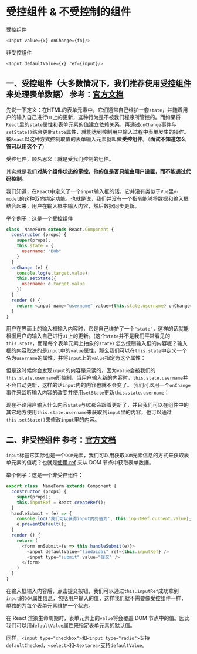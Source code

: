 # 受控组件 & 不受控制的组件

受控组件

```js
<Input value={x} onChange={fn}/>
```

非受控组件

```js
<Input defaultValue={x} ref={input}/>
```

## 一、受控组件（大多数情况下，我们推荐使用[受控组件](https://link.zhihu.com/?target=https%3A//zh-hans.reactjs.org/docs/forms.html%23controlled-components)来处理表单数据） 参考：[官方文档](https://link.zhihu.com/?target=https%3A//zh-hans.reactjs.org/docs/forms.html%23controlled-components)

先说一下定义：在HTML的表单元素中，它们通常自己维护一套`state`，并随着用户的输入自己进行`UI`上的更新，这种行为是不被我们程序所管控的。而如果将`React`里的`state`属性和表单元素的值建立依赖关系，再通过`onChange`事件与`setState()`结合更新`state`属性，就能达到控制用户输入过程中表单发生的操作。被`React`以这种方式控制取值的表单输入元素就叫做**受控组件**。（**面试不知道怎么答可以用这个了**）

受控组件，顾名思义：就是受我们控制的组件。

其实就是我们**对某个组件状态的掌控，他的值是否只能由用户设置，而不能通过代码控制。**

我们知道，在`React`中定义了一个`input`输入框的话，它并没有类似于`Vue`里`v-model`的这种双向绑定功能。也就是说，我们并没有一个指令能够将数据和输入框结合起来，用户在输入框中输入内容，然后数据同步更新。

举个例子：这是一个受控组件

```js
class  NameForm extends React.Component {
  constructor (props) {
    super(props);
    this.state = {
      username: "BOb"
    }
  }
  onChange (e) {
    console.log(e.target.value);
    this.setState({
      username: e.target.value
    })
  }
  render () {
    return <input name="username" value={this.state.username} onChange={(e) => this.onChange(e)} />
  }
}
```

用户在界面上的输入框输入内容时，它是自己维护了一个`"state"`，这样的话就能根据用户的输入自己进行`UI`上的更新。(这个`state`并不是我们平常看见的`this.state`，而是每个表单元素上抽象的`state`)
怎么控制输入框的内容呢？输入框的内容取决的是`input`中的`value`属性，那么我们可以在`this.state`中定义一个名为`username`的属性，并将`input`上的`value`指定为这个属性：

但是这时候你会发现`input`的内容是只读的，因为`value`会被我们的`this.state.username`所控制，当用户输入新的内容时，`this.state.username`并不会自动更新，这样的话`input`内的内容也就不会变了。
我们可以用一个`onChange`事件来监听输入内容的改变并使用`setState`更新`this.state.username`：

现在不论用户输入什么内容`state`与`UI`都会跟着更新了，并且我们可以在组件中的其它地方使用`this.state.username`来获取到`input`里的内容，也可以通过`this.setState()`来修改`input`里的内容。

##   二、非受控组件 参考：[官方文档](https://link.zhihu.com/?target=https%3A//zh-hans.reactjs.org/docs/uncontrolled-components.html%23gatsby-focus-wrapper)

`input`标签它实际也是一个`DOM`元素，我们可以用获取`DOM`元素信息的方式来获取表单元素的值呢？也就是[使用 ref](https://link.zhihu.com/?target=https%3A//zh-hans.reactjs.org/docs/refs-and-the-dom.html) 来从 DOM 节点中获取表单数据。

举个例子：这是一个非受控组件：

```js
export class  NameForm extends Component {
  constructor (props) {
    super(props);
    this.inputRef = React.createRef();
  }
  handleSubmit = (e) => {
    console.log('我们可以获得input内的值为', this.inputRef.current.value);
    e.preventDefault();
  }
  render () {
    return (
      <form onSubmit={e => this.handleSubmit(e)}>
        <input defaultValue="lindaidai" ref={this.inputRef} />
        <input type="submit" value="提交" />
      </form>
    )
  }
}
```

在输入框输入内容后，点击提交按钮，我们可以通过`this.inputRef`成功拿到`input`的`DOM`属性信息，包括用户输入的值，这样我们就不需要像受控组件一样，单独的为每个表单元素维护一个状态。

在 React 渲染生命周期时，表单元素上的`value`将会覆盖 DOM 节点中的值。因此我们可以用`defaultValue`属性来指定表单元素的默认值。

同样，`<input type="checkbox">`和`<input type="radio">`支持`defaultChecked`，`<select>`和`<textarea>`支持`defaultValue`。